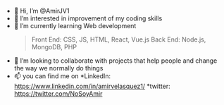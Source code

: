 - 👋 Hi, I’m @AmirJV1
- 👀 I’m interested in improvement of my coding skills
- 🌱 I’m currently learning Web development
  > Front End: CSS, JS, HTML, React, Vue.js
  > Back End: Node.js, MongoDB, PHP
- 💞️ I’m looking to collaborate with projects that help people and change the way we normally do things 
- 📫 you can find me on 
  *LinkedIn: https://www.linkedin.com/in/amirvelasquez1/
  *twitter: https://twitter.com/NoSoyAmir

<!---
AmirJV1/AmirJV1 is a ✨ special ✨ repository because its `README.md` (this file) appears on your GitHub profile.
You can click the Preview link to take a look at your changes.
--->

